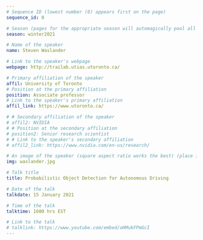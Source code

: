 ```yaml
---
# Sequence ID (lowest number (0) appears first on the page)
sequence_id: 0

# Season (pages for the appropriate season will automagically pool all speakers that gave a talk in the season)
season: winter2021

# Name of the speaker
name: Steven Waslander

# Link to the speaker's webpage
webpage: http://trailab.utias.utoronto.ca/

# Primary affiliation of the speaker
affil: University of Toronto
# Position at the primary affiliation
position: Associate professor
# Link to the speaker's primary affiliation
affil_link: https://www.utoronto.ca/

# # Secondary affiliation of the speaker
# affil2: NVIDIA
# # Position at the secondary affiliation
# position2: Senior research scientist
# # Link to the speaker's secondary affiliation
# affil2_link: https://www.nvidia.com/en-us/research/

# An image of the speaker (square aspect ratio works the best) (place in the `assets/img/speakers` directory)
img: waslander.jpg

# Talk title
title: Probabilistic Object Detection for Autonomous Driving

# Date of the talk
talkdate: 15 January 2021

# Time of the talk
talktime: 1600 hrs EST

# Link to the talk
# talklink: https://www.youtube.com/embed/oHMukFPmGcI
---
```


<!-- Whatever you write below will be disregarded -->
